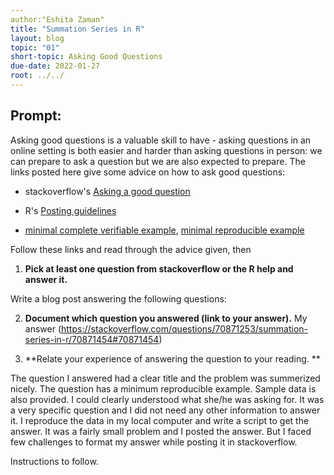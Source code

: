 ```yaml
---
author:"Eshita Zaman"
title: "Summation Series in R"
layout: blog
topic: "01"
short-topic: Asking Good Questions
due-date: 2022-01-27
root: ../../
---
```


## Prompt:

Asking good questions is a valuable skill to have - asking questions in an online setting is both easier and harder than asking questions in person: we can prepare to ask a question but we are also expected to prepare.
The links posted here give some advice on how to ask good questions:

- stackoverflow's [Asking a good question](http://stackoverflow.com/help/how-to-ask)

- R's [Posting guidelines](https://www.r-project.org/posting-guide.html)

- [minimal complete verifiable example](https://stackoverflow.com/help/mcve), [minimal reproducible example](https://www.tidyverse.org/help/)

Follow these links and read through the advice given, then

1. **Pick at least one question from stackoverflow or the R help and answer it.**

Write a blog post answering the following questions: 

2. **Document which question you answered (link to your answer).**
My answer (https://stackoverflow.com/questions/70871253/summation-series-in-r/70871454#70871454)

3. **Relate your experience of answering the question to your reading. **

The question I answered had a clear title and the problem was summerized nicely. 
The question has a minimum reproducible example. Sample data is also provided. I could clearly understood what she/he was asking for. It was a very specific question and I did not need any other information to answer it. I reproduce the data in my local computer and write a script to get the answer. It was a fairly small problem and I posted the answer. 
But I faced few challenges to format my answer while posting it in stackoverflow.
<!--Go to [https://github.com/Stat585-at-ISU/blog](https://github.com/Stat585-at-ISU/blog) for instructions about how to prepare and submit your blog post.-->
Instructions to follow.


